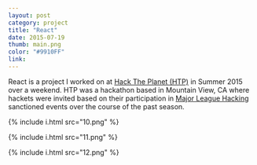 ```yaml
---
layout: post
category: project
title: "React"
date: 2015-07-19
thumb: main.png
color: "#9910FF"
link: 
---
```


React is a project I worked on at [Hack The Planet (HTP)](https://htp-s2015.devpost.com/) in Summer 2015 over a weekend. HTP was a hackathon based in Mountain View, CA where hackets were invited based on their participation in [Major League Hacking](https://mlh.io/) sanctioned events over the course of the past season.


{% include i.html src="10.png" %}

{% include i.html src="11.png" %}

{% include i.html src="12.png" %}
